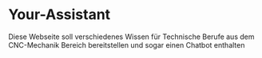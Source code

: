# Your-Assistant
Diese Webseite soll verschiedenes Wissen für Technische Berufe aus dem CNC-Mechanik Bereich bereitstellen und sogar einen Chatbot enthalten
